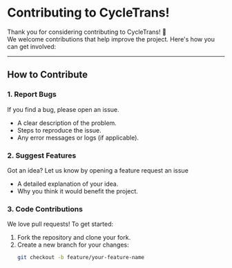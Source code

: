 # Contributing to CycleTrans!

Thank you for considering contributing to CycleTrans! 🎉  
We welcome contributions that help improve the project. Here's how you can get involved:

---

## How to Contribute

### 1. Report Bugs
If you find a bug, please open an issue.
- A clear description of the problem.
- Steps to reproduce the issue.
- Any error messages or logs (if applicable).

### 2. Suggest Features
Got an idea? Let us know by opening a feature request an issue
- A detailed explanation of your idea.
- Why you think it would benefit the project.

### 3. Code Contributions
We love pull requests! To get started:
1. Fork the repository and clone your fork.
2. Create a new branch for your changes:  
   ```bash
   git checkout -b feature/your-feature-name
